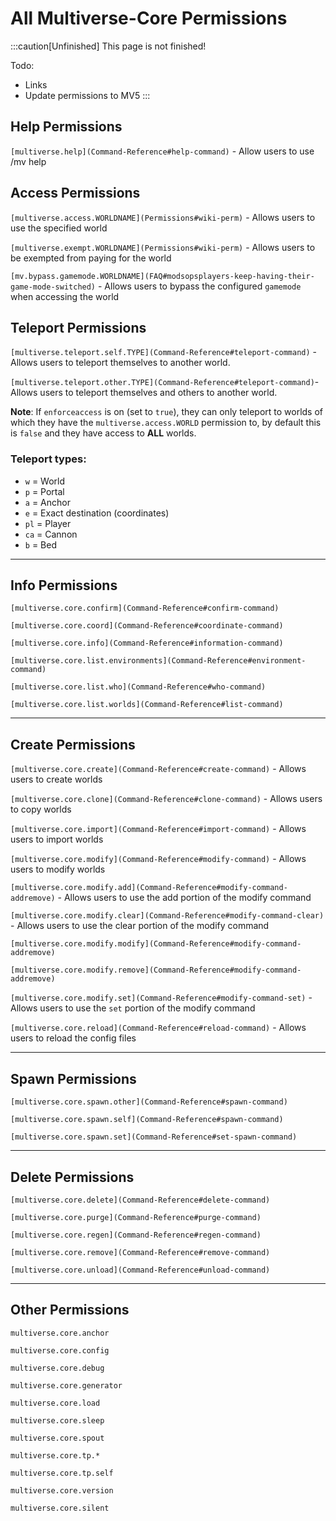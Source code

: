 # All Multiverse-Core Permissions
:::caution[Unfinished]
This page is not finished!

Todo:
 - Links
 - Update permissions to MV5
:::

## Help Permissions
`[multiverse.help](Command-Reference#help-command)`  - Allow users to use /mv help

## Access Permissions
`[multiverse.access.WORLDNAME](Permissions#wiki-perm)` - Allows users to use the specified world

`[multiverse.exempt.WORLDNAME](Permissions#wiki-perm)` - Allows users to be exempted from paying for the world

`[mv.bypass.gamemode.WORLDNAME](FAQ#modsopsplayers-keep-having-their-game-mode-switched)` - Allows users to bypass the configured `gamemode` when accessing the world

## Teleport Permissions
`[multiverse.teleport.self.TYPE](Command-Reference#teleport-command)` - Allows users to teleport themselves to another world.

`[multiverse.teleport.other.TYPE](Command-Reference#teleport-command)`- Allows users to teleport themselves and others to another world.

**Note**: If `enforceaccess` is on (set to `true`), they can only teleport to worlds of which they have the `multiverse.access.WORLD` permission to, by default this is `false` and they have access to **ALL** worlds.

### Teleport types:
- `w` = World
- `p` = Portal
- `a` = Anchor
- `e` = Exact destination (coordinates)
- `pl` = Player
- `ca` = Cannon
- `b` = Bed


---

## Info Permissions
`[multiverse.core.confirm](Command-Reference#confirm-command)`

`[multiverse.core.coord](Command-Reference#coordinate-command)`

`[multiverse.core.info](Command-Reference#information-command)`

`[multiverse.core.list.environments](Command-Reference#environment-command)`

`[multiverse.core.list.who](Command-Reference#who-command)`

`[multiverse.core.list.worlds](Command-Reference#list-command)`


---

## Create Permissions
`[multiverse.core.create](Command-Reference#create-command)` - Allows users to create worlds

`[multiverse.core.clone](Command-Reference#clone-command)` - Allows users to copy worlds

`[multiverse.core.import](Command-Reference#import-command)` - Allows users to import worlds

`[multiverse.core.modify](Command-Reference#modify-command)` - Allows users to modify worlds

`[multiverse.core.modify.add](Command-Reference#modify-command-addremove)` - Allows users to use the add portion of the modify command

`[multiverse.core.modify.clear](Command-Reference#modify-command-clear)` - Allows users to use the clear portion of the modify command

`[multiverse.core.modify.modify](Command-Reference#modify-command-addremove)`

`[multiverse.core.modify.remove](Command-Reference#modify-command-addremove)`

`[multiverse.core.modify.set](Command-Reference#modify-command-set)` - Allows users to use the `set` portion of the modify command

`[multiverse.core.reload](Command-Reference#reload-command)` - Allows users to reload the config files


---

## Spawn Permissions
`[multiverse.core.spawn.other](Command-Reference#spawn-command)`

`[multiverse.core.spawn.self](Command-Reference#spawn-command)`

`[multiverse.core.spawn.set](Command-Reference#set-spawn-command)`


---

## Delete Permissions
`[multiverse.core.delete](Command-Reference#delete-command)`

`[multiverse.core.purge](Command-Reference#purge-command)`

`[multiverse.core.regen](Command-Reference#regen-command)`

`[multiverse.core.remove](Command-Reference#remove-command)`

`[multiverse.core.unload](Command-Reference#unload-command)`


---

## Other Permissions
`multiverse.core.anchor`

`multiverse.core.config`

`multiverse.core.debug`

`multiverse.core.generator`

`multiverse.core.load`

`multiverse.core.sleep`

`multiverse.core.spout`

`multiverse.core.tp.*`

`multiverse.core.tp.self`

`multiverse.core.version`

`multiverse.core.silent`
